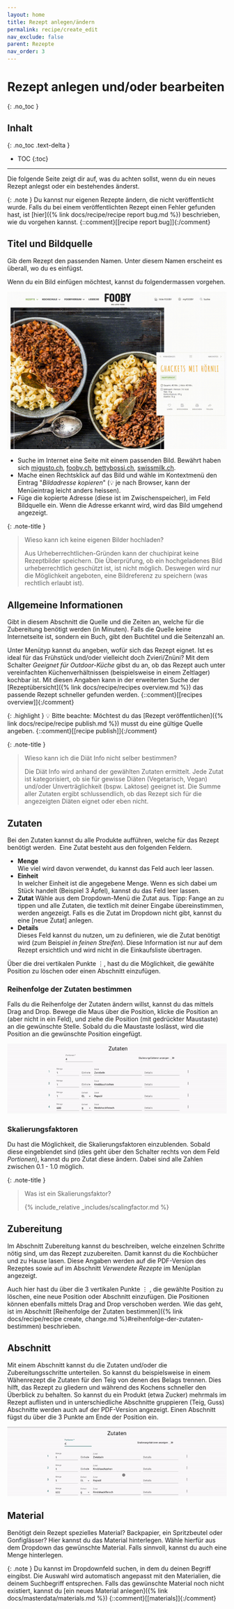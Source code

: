 ```yaml
---
layout: home
title: Rezept anlegen/ändern
permalink: recipe/create_edit
nav_exclude: false
parent: Rezepte
nav_order: 3
---
```

# Rezept anlegen und/oder bearbeiten
{: .no_toc }
## Inhalt
{: .no_toc .text-delta }

- TOC
{:toc}

---

Die folgende Seite zeigt dir auf, was du achten sollst, wenn du ein neues Rezept anlegst oder ein bestehendes änderst.

{: .note }
Du kannst nur eigenen Rezepte ändern, die nicht veröffentlicht wurde. Falls du bei einem veröffentlichten Rezept einen Fehler gefunden hast, ist [hier]({% link docs/recipe/recipe report bug.md %}) beschrieben, wie du vorgehen kannst.  {::comment}[[recipe report bug]]{:/comment}

## Titel und Bildquelle

Gib dem Rezept den passenden Namen. Unter diesem Namen erscheint es überall, wo du es einfügst.

Wenn du ein Bild einfügen möchtest, kannst du folgendermassen vorgehen.

![Bild-URL kopieren](https://github.com/chuchipirat/chuchipirat.github.io/blob/main/docs/recipe/_images/copy_recipe_image_url.gif?raw=true)

- Suche im Internet eine Seite mit einem passenden Bild. Bewährt haben sich [migusto.ch](https://migusto.migros.ch), [fooby.ch](https://fooby.ch), [bettybossi.ch](https://www.bettybossi.ch), [swissmilk.ch](https://www.swissmilk.ch).
- Mache einen Rechtsklick auf das Bild und wähle im Kontextmenü den Eintrag "_Bildadresse kopieren_" (💡 je nach Browser, kann der Menüeintrag leicht anders heissen).
- Füge die kopierte Adresse (diese ist im Zwischenspeicher), im Feld Bildquelle ein.
  Wenn die Adresse erkannt wird, wird das Bild umgehend angezeigt.

{: .note-title }

> Wieso kann ich keine eigenen Bilder hochladen?
>  
> Aus Urheberrechtlichen-Gründen kann der chuchipirat keine Rezeptbilder speichern. Die Überprüfung, ob ein hochgeladenes Bild urheberrechtlich geschützt ist, ist nicht möglich. Deswegen wird nur die Möglichkeit angeboten, eine Bildreferenz zu speichern (was rechtlich erlaubt ist).

## Allgemeine Informationen

Gibt in diesem Abschnitt die Quelle und die Zeiten an, welche für die Zubereitung benötigt werden (in Minuten). Falls die Quelle keine Internetseite ist, sondern ein Buch, gibt den Buchtitel und die Seitenzahl an.

Unter Menütyp kannst du angeben, wofür sich das Rezept eignet. Ist es ideal für das Frühstück und/oder vielleicht doch Zvieri/Znüni? Mit dem Schalter _Geeignet für Outdoor-Küche_ gibst du an, ob das Rezept auch unter vereinfachten Küchenverhältnissen (beispielsweise in einem Zeltlager) kochbar ist. Mit diesen Angaben kann in der erweiterten Suche der [Rezeptübersicht]({% link docs/recipe/recipes overview.md %}) das passende Rezept schneller gefunden werden.  {::comment}[[recipes overview]]{:/comment}

{: .highlight }
💡 Bitte beachte: Möchtest du das [Rezept veröffentlichen]({% link docs/recipe/recipe publish.md %}) musst du eine gültige Quelle angeben.  {::comment}[[recipe publish]]{:/comment}

{: .note-title }

> Wieso kann ich die Diät Info nicht selber bestimmen?
>
> Die Diät Info wird anhand der gewählten Zutaten ermittelt. Jede Zutat ist kategorisiert, ob sie für gewisse Diäten (Vegetarisch, Vegan) und/oder Unverträglichkeit (bspw. Laktose) geeignet ist. Die Summe aller Zutaten ergibt schlussendlich, ob das Rezept sich für die angezeigten Diäten eignet oder eben nicht.

## Zutaten

Bei den Zutaten kannst du alle Produkte aufführen, welche für das Rezept benötigt werden.  Eine Zutat besteht aus den folgenden Feldern.

- **Menge**  
  Wie viel wird davon verwendet, du kannst das Feld auch leer lassen.
- **Einheit**  
  In welcher Einheit ist die angegebene Menge. Wenn es sich dabei um Stück handelt (Beispiel 3 Äpfel), kannst du das Feld leer lassen.
- **Zutat**
  Wähle aus dem Dropdown-Menü die Zutat aus. Tipp: Fange an zu tippen und alle Zutaten, die textlich mit deiner Eingabe übereinstimmen, werden angezeigt. Falls es die Zutat im Dropdown nicht gibt, kannst du eine [neue Zutat] anlegen.
- **Details**  
  Dieses Feld kannst du nutzen, um zu definieren, wie die Zutat benötigt wird (zum Beispiel _in feinen Streifen_). Diese Information ist nur auf dem Rezept ersichtlich und wird nicht in die Einkaufsliste übertragen.

Über die drei vertikalen Punkte ⋮, hast du die Möglichkeit, die gewählte Position zu löschen   oder einen  Abschnitt einzufügen.

### Reihenfolge der Zutaten bestimmen

Falls du die Reihenfolge der Zutaten ändern willst, kannst du das mittels Drag and Drop. Bewege die Maus über die Position, klicke die Position an (aber nicht in ein Feld), und ziehe die Position (mit gedrückter Maustaste) an die gewünschte Stelle. Sobald du die Maustaste loslässt, wird die Position an die gewünschte Position eingefügt.

![Zutaten neu anordnen](https://github.com/chuchipirat/chuchipirat.github.io/blob/main/docs/recipe/_images/rearrange_ingredients.gif?raw=true)

### Skalierungsfaktoren

Du hast die Möglichkeit, die Skalierungsfaktoren einzublenden. Sobald diese eingeblendet sind (dies geht über den Schalter rechts von dem Feld _Portionen_), kannst du pro Zutat diese ändern. Dabei sind alle Zahlen zwischen 0.1 - 1.0 möglich.

{: .note-title }

> Was ist ein Skalierungsfaktor?
> 
> {% include_relative _includes/scalingfactor.md %}

## Zubereitung

Im Abschnitt Zubereitung kannst du beschreiben, welche einzelnen Schritte nötig sind, um das Rezept zuzubereiten. Damit kannst du die Kochbücher und zu Hause lasen. Diese Angaben werden auf die PDF-Version des Rezeptes sowie auf im Abschnitt _Verwendete Rezepte_ im Menüplan angezeigt.

Auch hier hast du über die 3 vertikalen Punkte ⋮ , die gewählte Position zu löschen, eine neue Position oder Abschnitt einzufügen. Die Positionen können ebenfalls mittels Drag and Drop verschoben werden. Wie das geht, ist im Abschnitt [Reihenfolge der Zutaten bestimmen]({% link docs/recipe/recipe create, change.md %}#reihenfolge-der-zutaten-bestimmen) beschrieben.

## Abschnitt

Mit einem Abschnitt kannst du die Zutaten und/oder die Zubereitungsschritte unterteilen. So kannst du beispielsweise in einem Wähenrezept die Zutaten für den Teig von denen des Belags trennen. Dies hilft, das Rezept zu gliedern und während des Kochens schneller den Überblick zu behalten. So kannst du ein Produkt (etwa Zucker) mehrmals im Rezept auflisten und in unterschiedliche Abschnitte gruppieren (Teig, Guss)
Abschnitte werden auch auf der PDF-Version angezeigt. Einen Abschnitt fügst du über die 3 Punkte am Ende der Position ein. 

![Abschnitt einfügen](https://github.com/chuchipirat/chuchipirat.github.io/blob/main/docs/recipe/_images/create_section.gif?raw=true)

## Material

Benötigt dein Rezept spezielles Material? Backpapier, ein Spritzbeutel oder Gonfiglässer? Hier kannst du das Material hinterlegen. Wähle hierfür aus dem Dropdown das gewünschte Material. Falls sinnvoll, kannst du auch eine Menge hinterlegen.

{: .note }
Du kannst im Dropdownfeld suchen, in dem du deinen Begriff eingibst. Die Auswahl wird automatisch angepasst mit den Materialien, die deinem Suchbegriff entsprechen. Falls das gewünschte Material noch nicht existiert, kannst du [ein neues Material anlegen]({% link docs/masterdata/materials.md %})  {::comment}[[materials]]{:/comment}



